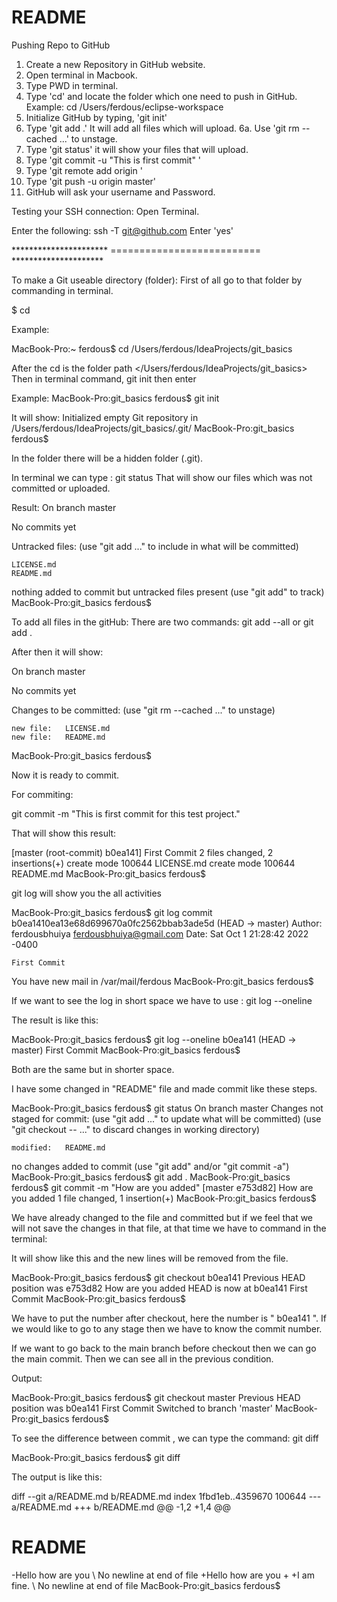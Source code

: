 # README #


Pushing Repo to GitHub

1. Create a new Repository in GitHub website.
2. Open terminal in Macbook.
3. Type PWD in terminal.
4. Type 'cd' and locate the folder which one need to push in GitHub. Example: cd /Users/ferdous/eclipse-workspace
5. Initialize GitHub by typing, 
	'git init'
6. Type 'git add .' It will add all files which will upload.
6a. Use 'git rm --cached <file>...' to unstage.
7. Type 'git status' it will show your files that will upload.
8. Type 'git commit -u "This is first commit" '
9. Type 'git remote add origin <url of the created new repository>'
10. Type 'git push -u origin master'
11. GitHub will ask your username and Password.




Testing your SSH connection:
Open Terminal.

Enter the following:  ssh -T git@github.com
Enter 'yes'


********************** ========================== *********************


To make a Git useable directory (folder):
First of all go to that folder by commanding in terminal. 

$ cd <path of the folder>

Example: 

MacBook-Pro:~ ferdous$ cd /Users/ferdous/IdeaProjects/git_basics

After the cd is the folder path </Users/ferdous/IdeaProjects/git_basics>
Then in terminal command, git init then enter

Example: MacBook-Pro:git_basics ferdous$ git init

It will show: Initialized empty Git repository in /Users/ferdous/IdeaProjects/git_basics/.git/
MacBook-Pro:git_basics ferdous$ 

In the folder there will be a hidden folder (.git).

In terminal we can type : git status
That will show our files which was not committed or uploaded. 

Result: On branch master

No commits yet

Untracked files:
  (use "git add <file>..." to include in what will be committed)

	LICENSE.md
	README.md

nothing added to commit but untracked files present (use "git add" to track)
MacBook-Pro:git_basics ferdous$ 

To add all files in the gitHub:
There are two commands: git add --all or git add .

After then it will show:

On branch master

No commits yet

Changes to be committed:
  (use "git rm --cached <file>..." to unstage)

	new file:   LICENSE.md
	new file:   README.md

MacBook-Pro:git_basics ferdous$ 

Now it is ready to commit.

For commiting:

git commit -m "This is first commit for this test project."

That will show this result:

[master (root-commit) b0ea141] First Commit
 2 files changed, 2 insertions(+)
 create mode 100644 LICENSE.md
 create mode 100644 README.md
MacBook-Pro:git_basics ferdous$ 

git log            will show you the all activities

MacBook-Pro:git_basics ferdous$ git log
commit b0ea1410ea13e68d699670a0fc2562bbab3ade5d (HEAD -> master)
Author: ferdousbhuiya <ferdousbhuiya@gmail.com>
Date:   Sat Oct 1 21:28:42 2022 -0400

    First Commit
You have new mail in /var/mail/ferdous
MacBook-Pro:git_basics ferdous$ 

If we want to see the log in short space we have to use : git log --oneline

The result is like this:

MacBook-Pro:git_basics ferdous$ git log --oneline
b0ea141 (HEAD -> master) First Commit
MacBook-Pro:git_basics ferdous$ 


Both are the same but in shorter space. 

I have some changed in "README" file and made commit like these steps.

MacBook-Pro:git_basics ferdous$ git status
On branch master
Changes not staged for commit:
  (use "git add <file>..." to update what will be committed)
  (use "git checkout -- <file>..." to discard changes in working directory)

	modified:   README.md

no changes added to commit (use "git add" and/or "git commit -a")
MacBook-Pro:git_basics ferdous$ git add .
MacBook-Pro:git_basics ferdous$ git commit -m "How are you added"
[master e753d82] How are you added
 1 file changed, 1 insertion(+)
MacBook-Pro:git_basics ferdous$ 


We have already changed to the file and committed but if we feel that we will not save the changes in that file, at that time we have to command in the terminal:

It will show like this and the new lines will be removed from the file.

MacBook-Pro:git_basics ferdous$ git checkout b0ea141
Previous HEAD position was e753d82 How are you added
HEAD is now at b0ea141 First Commit
MacBook-Pro:git_basics ferdous$ 

We have to put the number after checkout, here the number is " b0ea141 ".
If we would like to go to any stage then we have to know the commit number. 


If we want to go back to the main branch before checkout then we can go the main commit. Then we can see all in the previous condition. 


Output:

MacBook-Pro:git_basics ferdous$ git checkout master
Previous HEAD position was b0ea141 First Commit
Switched to branch 'master'
MacBook-Pro:git_basics ferdous$


To see the difference between commit , we can type the command: git diff

MacBook-Pro:git_basics ferdous$ git diff

The output is like this:

diff --git a/README.md b/README.md
index 1fbd1eb..4359670 100644
--- a/README.md
+++ b/README.md
@@ -1,2 +1,4 @@
 # README #
-Hello how are you
\ No newline at end of file
+Hello how are you
+
+I am fine.
\ No newline at end of file
MacBook-Pro:git_basics ferdous$ 